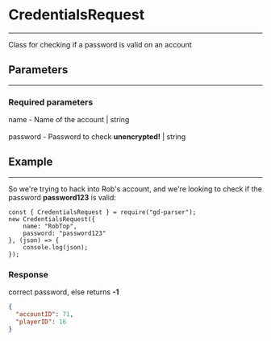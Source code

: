 # CredentialsRequest

---
Class for checking if a password is valid on an account

## Parameters

---
### Required parameters
name - Name of the account | string<br><br>
password - Password to check **unencrypted!** | string

## Example

---
So we're trying to hack into Rob's account, and we're looking to check if the password **password123** is valid:
```JS
const { CredentialsRequest } = require("gd-parser");
new CredentialsRequest({
    name: "RobTop",
    password: "password123"
}, (json) => {
    console.log(json);
});
```
### Response

correct password, else returns **-1**
```JSON
{
  "accountID": 71,
  "playerID": 16
}
```